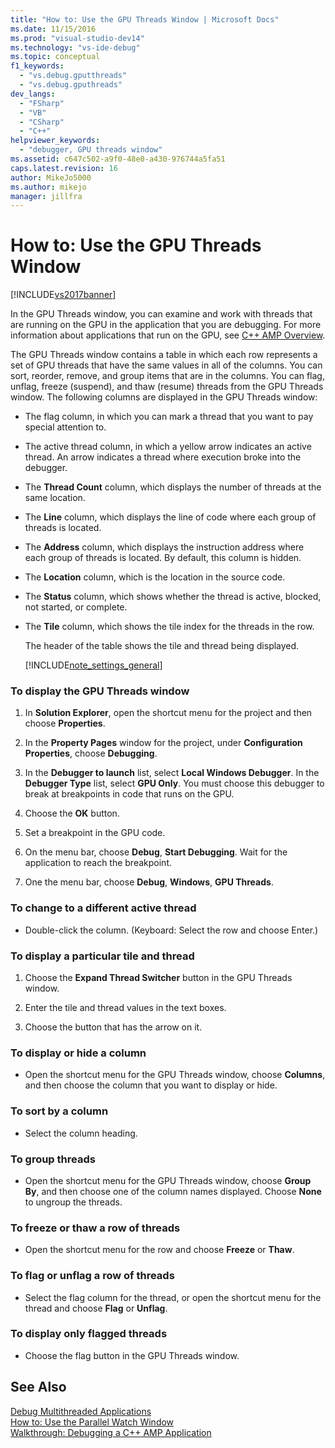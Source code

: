 ```yaml
---
title: "How to: Use the GPU Threads Window | Microsoft Docs"
ms.date: 11/15/2016
ms.prod: "visual-studio-dev14"
ms.technology: "vs-ide-debug"
ms.topic: conceptual
f1_keywords: 
  - "vs.debug.gputthreads"
  - "vs.debug.gputhreads"
dev_langs: 
  - "FSharp"
  - "VB"
  - "CSharp"
  - "C++"
helpviewer_keywords: 
  - "debugger, GPU threads window"
ms.assetid: c647c502-a9f0-48e0-a430-976744a5fa51
caps.latest.revision: 16
author: MikeJo5000
ms.author: mikejo
manager: jillfra
---
```

# How to: Use the GPU Threads Window
[!INCLUDE[vs2017banner](../includes/vs2017banner.md)]

In the GPU Threads window, you can examine and work with threads that are running on the GPU in the application that you are debugging. For more information about applications that run on the GPU, see [C++ AMP Overview](http://msdn.microsoft.com/library/9e593b06-6e3c-43e9-8bae-6d89efdd39fc).  
  
 The GPU Threads window contains a table in which each row represents a set of GPU threads that have the same values in all of the columns. You can sort, reorder, remove, and group items that are in the columns. You can flag, unflag, freeze (suspend), and thaw (resume) threads from the GPU Threads window. The following columns are displayed in the GPU Threads window:  
  
- The flag column, in which you can mark a thread that you want to pay special attention to.  
  
- The active thread column, in which a yellow arrow indicates an active thread. An arrow indicates a thread where execution broke into the debugger.  
  
- The **Thread Count** column, which displays the number of threads at the same location.  
  
- The **Line** column, which displays the line of code where each group of threads is located.  
  
- The **Address** column, which displays the instruction address where each group of threads is located. By default, this column is hidden.  
  
- The **Location** column, which is the location in the source code.  
  
- The **Status** column, which shows whether the thread is active, blocked, not started, or complete.  
  
- The **Tile** column, which shows the tile index for the threads in the row.  
  
  The header of the table shows the tile and thread being displayed.  
  
  [!INCLUDE[note_settings_general](../includes/note-settings-general-md.md)]  
  
### To display the GPU Threads window  
  
1. In **Solution Explorer**, open the shortcut menu for the project and then choose **Properties**.  
  
2. In the **Property Pages** window for the project, under **Configuration Properties**, choose **Debugging**.  
  
3. In the **Debugger to launch** list, select **Local Windows Debugger**. In the **Debugger Type** list, select **GPU Only**. You must choose this debugger to break at breakpoints in code that runs on the GPU.  
  
4. Choose the **OK** button.  
  
5. Set a breakpoint in the GPU code.  
  
6. On the menu bar, choose **Debug**, **Start Debugging**. Wait for the application to reach the breakpoint.  
  
7. One the menu bar, choose **Debug**, **Windows**, **GPU Threads**.  
  
### To change to a different active thread  
  
- Double-click the column. (Keyboard: Select the row and choose Enter.)  
  
### To display a particular tile and thread  
  
1. Choose the **Expand Thread Switcher** button in the GPU Threads window.  
  
2. Enter the tile and thread values in the text boxes.  
  
3. Choose the button that has the arrow on it.  
  
### To display or hide a column  
  
- Open the shortcut menu for the GPU Threads window, choose **Columns**, and then choose the column that you want to display or hide.  
  
### To sort by a column  
  
- Select the column heading.  
  
### To group threads  
  
- Open the shortcut menu for the GPU Threads window, choose **Group By**, and then choose one of the column names displayed. Choose **None** to ungroup the threads.  
  
### To freeze or thaw a row of threads  
  
- Open the shortcut menu for the row and choose **Freeze** or **Thaw**.  
  
### To flag or unflag a row of threads  
  
- Select the flag column for the thread, or open the shortcut menu for the thread and choose **Flag** or **Unflag**.  
  
### To display only flagged threads  
  
- Choose the flag button in the GPU Threads window.  
  
## See Also  
 [Debug Multithreaded Applications](../debugger/debug-multithreaded-applications-in-visual-studio.md)   
 [How to: Use the Parallel Watch Window](../debugger/how-to-use-the-parallel-watch-window.md)   
 [Walkthrough: Debugging a C++ AMP Application](http://msdn.microsoft.com/library/40e92ecc-f6ba-411c-960c-b3047b854fb5)
